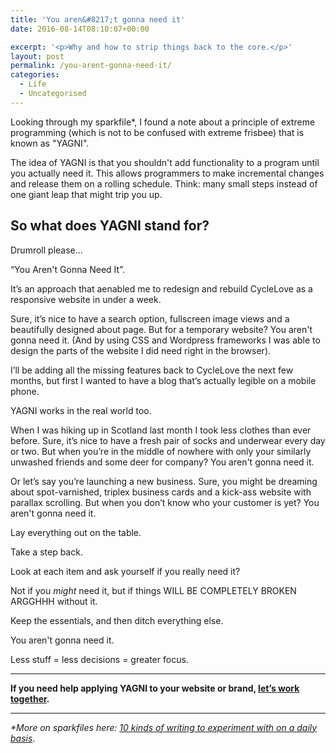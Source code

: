 ```yaml
---
title: 'You aren&#8217;t gonna need it'
date: 2016-08-14T08:10:07+00:00

excerpt: '<p>Why and how to strip things back to the core.</p>'
layout: post
permalink: /you-arent-gonna-need-it/
categories:
  - Life
  - Uncategorised
---
```

Looking through my sparkfile*, I found a note about a principle of extreme programming (which is not to be confused with extreme frisbee) that is known as "YAGNI".</p>

The idea of YAGNI is that you shouldn't add functionality to a program until you actually need it. This allows programmers to make incremental changes and release them on a rolling schedule. Think: many small steps instead of one giant leap that might trip you up.

<h2 id="so-what-does-yagni-stand-for-">So what does YAGNI stand for?</h2>

Drumroll please...

“You Aren't Gonna Need It”.

It’s an approach that aenabled me to redesign and rebuild CycleLove as a responsive website in under a week.

Sure, it’s nice to have a search option, fullscreen image views and a beautifully designed about page. But for a temporary website? You aren't gonna need it. (And by using CSS and Wordpress frameworks I was able to design the parts of the website I did need right in the browser).

I’ll be adding all the missing features back to CycleLove the next few months, but first I wanted to have a blog that’s actually legible on a mobile phone.

YAGNI works in the real world too.

When I was hiking up in Scotland last month I took less clothes than ever before. Sure, it’s nice to have a fresh pair of socks and underwear every day or two. But when you’re in the middle of nowhere with only your similarly unwashed friends and some deer for company? You aren't gonna need it.

Or let’s say you’re launching a new business. Sure, you might be dreaming about spot-varnished, triplex business cards and a kick-ass website with parallax scrolling. But when you don’t know who your customer is yet? You aren't gonna need it.

Lay everything out on the table.

Take a step back.

Look at each item and ask yourself if you really need it?

Not if you <em>might</em> need it, but if things WILL BE COMPLETELY BROKEN ARGGHHH without it.

Keep the essentials, and then ditch everything else.

You aren't gonna need it.

Less stuff = less decisions = greater focus.

<hr>

<strong>If you need help applying YAGNI to your website or brand, <a href="http://greig.cc/design-and-strategy/">let’s work together</a>.</strong>

<hr>

<em>*More on sparkfiles here: <a href="http://greig.cc/10-kinds-of-writing%20http://greig.cc/10-kinds-of-writing">10 kinds of writing to experiment with on a daily basis</a></em>.